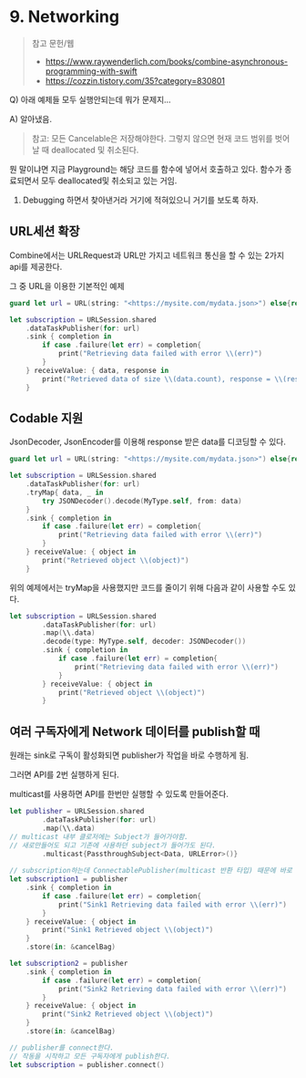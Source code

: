 # 9. Networking

> 참고 문헌/웹
>
> * https://www.raywenderlich.com/books/combine-asynchronous-programming-with-swift
> * https://cozzin.tistory.com/35?category=830801

Q) 아래 예제들 모두 실행안되는데 뭐가 문제지...

A) 알아냈음.

> 참고: 모든 Cancelable은 저장해야한다. 그렇지 않으면 현재 코드 범위를 벗어날 때 deallocated  및 취소된다.

뭔 말이냐면 지금 Playground는 해당 코드를 함수에 넣어서 호출하고 있다. 함수가 종료되면서 모두 deallocated및 취소되고 있는 거임.

1. Debugging 하면서 찾아낸거라 거기에 적혀있으니 거기를 보도록 하자.

## URL세션 확장

Combine에서는 URLRequest과 URL만 가지고 네트워크 통신을 할 수 있는 2가지 api를 제공한다.

그 중 URL을 이용한 기본적인 예제

```swift
guard let url = URL(string: "<https://mysite.com/mydata.json>") else{return}

let subscription = URLSession.shared
    .dataTaskPublisher(for: url)
    .sink { completion in
        if case .failure(let err) = completion{
            print("Retrieving data failed with error \\(err)")
        }
    } receiveValue: { data, response in
        print("Retrieved data of size \\(data.count), response = \\(response)")
    }
```

## Codable 지원

JsonDecoder, JsonEncoder를 이용해 response  받은 data를 디코딩할 수 있다.

```swift
guard let url = URL(string: "<https://mysite.com/mydata.json>") else{return}

let subscription = URLSession.shared
    .dataTaskPublisher(for: url)
    .tryMap{ data, _ in
        try JSONDecoder().decode(MyType.self, from: data)
    }
    .sink { completion in
        if case .failure(let err) = completion{
            print("Retrieving data failed with error \\(err)")
        }
    } receiveValue: { object in
        print("Retrieved object \\(object)")
    }
```

위의 예제에서는 tryMap을 사용했지만 코드를 줄이기 위해 다음과 같이 사용할 수도 있다.

```swift
let subscription = URLSession.shared
        .dataTaskPublisher(for: url)
        .map(\\.data)
        .decode(type: MyType.self, decoder: JSONDecoder())
        .sink { completion in
            if case .failure(let err) = completion{
                print("Retrieving data failed with error \\(err)")
            }
        } receiveValue: { object in
            print("Retrieved object \\(object)")
        }
```

## 여러 구독자에게 Network 데이터를 publish할 때

원래는 sink로 구독이 활성화되면 publisher가 작업을 바로 수행하게 됨.

그러면 API를 2번 실행하게 된다.

multicast를 사용하면 API를 한번만 실행할 수 있도록 만들어준다.

```swift
let publisher = URLSession.shared
        .dataTaskPublisher(for: url)
        .map(\\.data)
// multicast 내부 클로저에는 Subject가 들어가야함.
// 새로만들어도 되고 기존에 사용하던 subject가 들어가도 된다.
        .multicast{PassthroughSubject<Data, URLError>()}
    
// subscription하는데 ConnectablePublisher(multicast 반환 타입) 때문에 바로 작업을 시작할 수 없다.
let subscription1 = publisher
    .sink { completion in
        if case .failure(let err) = completion{
            print("Sink1 Retrieving data failed with error \\(err)")
        }
    } receiveValue: { object in
        print("Sink1 Retrieved object \\(object)")
    }
    .store(in: &cancelBag)

let subscription2 = publisher
    .sink { completion in
        if case .failure(let err) = completion{
            print("Sink2 Retrieving data failed with error \\(err)")
        }
    } receiveValue: { object in
        print("Sink2 Retrieved object \\(object)")
    }
    .store(in: &cancelBag)

// publisher를 connect한다.
// 작동을 시작하고 모든 구독자에게 publish한다.
let subscription = publisher.connect()
```